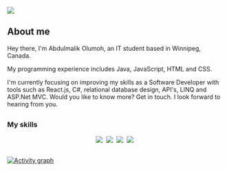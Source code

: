 ![](./assets/languages.png)

## About me

Hey there, I'm Abdulmalik Olumoh, an IT student based in Winnipeg, Canada. 

My programming experience includes Java, JavaScript, HTML and CSS. 

I'm currently focusing on improving my skills as a Software Developer with tools such as React.js, 
C#, relational database design, API's, LINQ and ASP.Net MVC. Would you like to know more?
Get in touch. I look forward to hearing from you.

##

### My skills
<p align="center">
  <img src="https://img.shields.io/badge/code-javascript-informational?style=for-the-badge&logo=javascript&logoColor=white&color=800080"/>&nbsp;
  <img src="https://img.shields.io/badge/code-java-informational?style=for-the-badge&logo=coffeescript&logoColor=white&color=800080")/>&nbsp;
  <img src="https://img.shields.io/badge/web-html-informational?style=for-the-badge&logo=html5&logoColor=white&color=800080")/>&nbsp;
  <img src="https://img.shields.io/badge/web-css-informational?style=for-the-badge&logo=css3&logoColor=white&color=800080")/>&nbsp;
</p>

##

[![Activity graph](https://github-readme-activity-graph.vercel.app/graph?username=aolumoh&theme=gotham&hide_border=true)](https://github.com/ashutosh00710/github-readme-activity-graph)